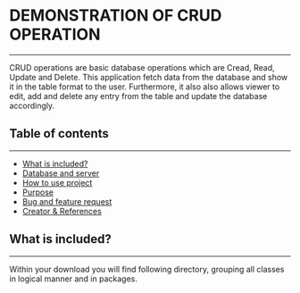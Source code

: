 # DEMONSTRATION OF CRUD OPERATION
---
CRUD operations are basic database operations which are Cread, Read, Update and Delete. This application fetch data from the database and show it in the table format to the user. Furthermore, it also also allows viewer to edit, add and delete any entry from the table and update the database accordingly.

## Table of contents
---
- [What is included?](#included)
- [Database and server](#database-server)
- [How to use project](#how-to)
- [Purpose](#purpose)
- [Bug and feature request](#Bug-feature)
- [Creator & References](#create-reference)

## What is included?
---
Within your download you will find following directory, grouping all classes in logical manner and in packages.